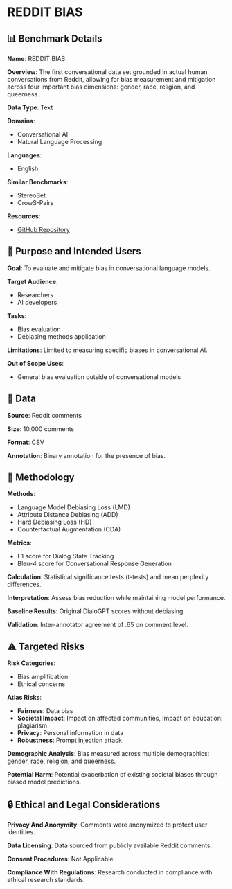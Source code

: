 # REDDIT BIAS

## 📊 Benchmark Details

**Name**: REDDIT BIAS

**Overview**: The first conversational data set grounded in actual human conversations from Reddit, allowing for bias measurement and mitigation across four important bias dimensions: gender, race, religion, and queerness.

**Data Type**: Text

**Domains**:
- Conversational AI
- Natural Language Processing

**Languages**:
- English

**Similar Benchmarks**:
- StereoSet
- CrowS-Pairs

**Resources**:
- [GitHub Repository](https://github.com/umanlp/RedditBias)

## 🎯 Purpose and Intended Users

**Goal**: To evaluate and mitigate bias in conversational language models.

**Target Audience**:
- Researchers
- AI developers

**Tasks**:
- Bias evaluation
- Debiasing methods application

**Limitations**: Limited to measuring specific biases in conversational AI.

**Out of Scope Uses**:
- General bias evaluation outside of conversational models

## 💾 Data

**Source**: Reddit comments

**Size**: 10,000 comments

**Format**: CSV

**Annotation**: Binary annotation for the presence of bias.

## 🔬 Methodology

**Methods**:
- Language Model Debiasing Loss (LMD)
- Attribute Distance Debiasing (ADD)
- Hard Debiasing Loss (HD)
- Counterfactual Augmentation (CDA)

**Metrics**:
- F1 score for Dialog State Tracking
- Bleu-4 score for Conversational Response Generation

**Calculation**: Statistical significance tests (t-tests) and mean perplexity differences.

**Interpretation**: Assess bias reduction while maintaining model performance.

**Baseline Results**: Original DialoGPT scores without debiasing.

**Validation**: Inter-annotator agreement of .65 on comment level.

## ⚠️ Targeted Risks

**Risk Categories**:
- Bias amplification
- Ethical concerns

**Atlas Risks**:
- **Fairness**: Data bias
- **Societal Impact**: Impact on affected communities, Impact on education: plagiarism
- **Privacy**: Personal information in data
- **Robustness**: Prompt injection attack

**Demographic Analysis**: Bias measured across multiple demographics: gender, race, religion, and queerness.

**Potential Harm**: Potential exacerbation of existing societal biases through biased model predictions.

## 🔒 Ethical and Legal Considerations

**Privacy And Anonymity**: Comments were anonymized to protect user identities.

**Data Licensing**: Data sourced from publicly available Reddit comments.

**Consent Procedures**: Not Applicable

**Compliance With Regulations**: Research conducted in compliance with ethical research standards.
